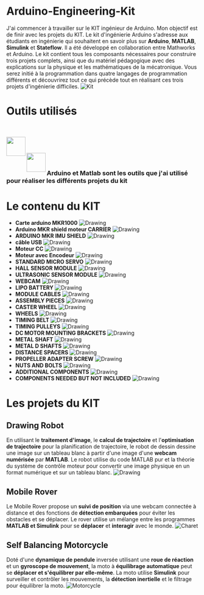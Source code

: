 # Arduino-Engineering-Kit
J'ai commencer à travailler sur le KIT ingénieur de Arduino. Mon objectif est de finir avec les projets du KIT.
Le kit d'ingénierie Arduino s'adresse aux étudiants en ingénierie qui souhaitent en savoir plus sur **Arduino**, **MATLAB**, **Simulink** et **Stateflow**. Il a été développé en collaboration entre Mathworks et Arduino. Le kit contient tous les composants nécessaires pour construire trois projets complets, ainsi que du matériel pédagogique avec des explications sur la physique et les mathématiques de la mécatronique. Vous serez initié à la programmation dans quatre langages de programmation différents et découvrirez tout ce qui précède tout en réalisant ces trois projets d'ingénierie difficiles.
![Kit](Assets/kit.jpg)

# Outils utilisés
<code> <img align="left" width="50px" src="https://raw.githubusercontent.com/github/explore/80688e429a7d4ef2fca1e82350fe8e3517d3494d/topics/matlab/matlab.png"/> </code>
<code> <img align="left" width="50px" src="https://raw.githubusercontent.com/github/explore/80688e429a7d4ef2fca1e82350fe8e3517d3494d/topics/arduino/arduino.png"/> </code>
-----------------
### Arduino et Matlab sont les outils que j'ai utilisé pour réaliser les différents projets du kit

# Le contenu du KIT
* __Carte arduino MKR1000__
![Drawing](Assets/mkr1000.png)
* __Arduino MKR shield moteur CARRIER__
![Drawing](Assets/shield.png)
* __ARDUINO MKR IMU SHIELD__
![Drawing](Assets/shield_imu.png)
* __câble USB__
![Drawing](Assets/câble.png)
* __Moteur CC__
![Drawing](Assets/moteurcc.png)
* __Moteur avec Encodeur__
![Drawing](Assets/moteurpp.png)
* __STANDARD MICRO SERVO__
![Drawing](Assets/servo_moteur.png)
* __HALL SENSOR MODULE__
![Drawing](Assets/capteureffet.png)
* __ULTRASONIC SENSOR MODULE__
![Drawing](Assets/ultrason.png)
* __WEBCAM__
![Drawing](Assets/webcam.png)
* __LIPO BATTERY__
![Drawing](Assets/lipo.png)
* __MODULE CABLES__
![Drawing](Assets/modules.png)
* __ASSEMBLY PIECES__
![Drawing](Assets/pieces.png)
* __CASTER WHEEL__
![Drawing](Assets/roulette.png)
* __WHEELS__
![Drawing](Assets/roues.png)
* __TIMING BELT__
![Drawing](Assets/courroie.png)
* __TIMING PULLEYS__
![Drawing](Assets/poulies.png)
* __DC MOTOR MOUNTING BRACKETS__
![Drawing](Assets/supp.png)
* __METAL SHAFT__
![Drawing](Assets/arbre.png)
* __METAL D SHAFTS__
![Drawing](Assets/arbred.png)
* __DISTANCE SPACERS__
![Drawing](Assets/entretoises.png)
* __PROPELLER ADAPTER SCREW__
![Drawing](Assets/helice.png)
* __NUTS AND BOLTS__
![Drawing](Assets/boulons.png)
* __ADDITIONAL COMPONENTS__
![Drawing](Assets/supp.png)
* __COMPONENTS NEEDED BUT NOT INCLUDED__
![Drawing](Assets/matos.png)

# Les projets du KIT
## Drawing Robot
En utilisant le **traitement d'image**, le **calcul de trajectoire** et l'**optimisation de trajectoire** pour la planification de trajectoire, le robot de dessin dessine une image sur un tableau blanc à partir d'une image d'une **webcam numérisée** par **MATLAB**. Le robot utilise du code MATLAB pur et la théorie du système de contrôle moteur pour convertir une image physique en un format numérique et sur un tableau blanc.
![Drawing](Assets/drawing_robot.png)

## Mobile Rover
Le Mobile Rover propose un **suivi de position** via une webcam connectée à distance et des fonctions de **détection embarquées** pour éviter les obstacles et se déplacer. Le rover utilise un mélange entre les programmes **MATLAB et Simulink** pour se **déplacer** et **interagir** avec le monde.
![Charet](Assets/charret_robot.png)

## Self Balancing Motorcycle
Doté d'une **dynamique de pendule** inversée utilisant une **roue de réaction** et un **gyroscope de mouvement**, la moto à **équilibrage automatique** peut se **déplacer et s'équilibrer par elle-même**. La moto utilise **Simulink** pour surveiller et contrôler les mouvements, la **détection inertielle** et le filtrage pour équilibrer la moto.
![Motorcycle](Assets/self_balancing_moto.png)
